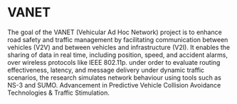# VANET
The goal of the VANET (Vehicular Ad Hoc Network) project is to enhance road safety and traffic management by facilitating communication between vehicles (V2V) and between vehicles and infrastructure (V2I).  It enables the sharing of data in real time, including position, speed, and accident alarms, over wireless protocols like IEEE 802.11p.  under order to evaluate routing effectiveness, latency, and message delivery under dynamic traffic scenarios, the research simulates network behaviour using tools such as NS-3 and SUMO.
Advancement in Predictive Vehicle Collision Avoidance Technologies & Traffic Stimulation.
